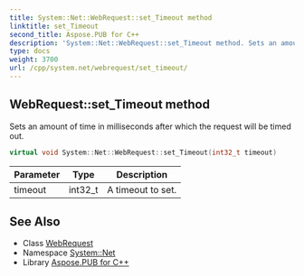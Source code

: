 ```yaml
---
title: System::Net::WebRequest::set_Timeout method
linktitle: set_Timeout
second_title: Aspose.PUB for C++
description: 'System::Net::WebRequest::set_Timeout method. Sets an amount of time in milliseconds after which the request will be timed out in C++.'
type: docs
weight: 3700
url: /cpp/system.net/webrequest/set_timeout/
---
```

## WebRequest::set_Timeout method


Sets an amount of time in milliseconds after which the request will be timed out.

```cpp
virtual void System::Net::WebRequest::set_Timeout(int32_t timeout)
```


| Parameter | Type | Description |
| --- | --- | --- |
| timeout | int32_t | A timeout to set. |

## See Also

* Class [WebRequest](../)
* Namespace [System::Net](../../)
* Library [Aspose.PUB for C++](../../../)
